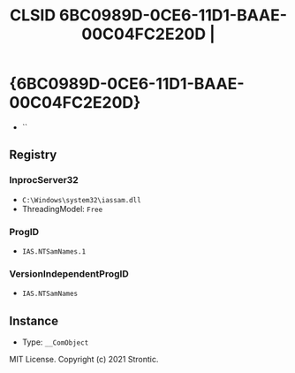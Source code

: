 ﻿---
title: "CLSID 6BC0989D-0CE6-11D1-BAAE-00C04FC2E20D | "
excerpt: What is COM-Object CLSID 6BC0989D-0CE6-11D1-BAAE-00C04FC2E20D?
---

# {6BC0989D-0CE6-11D1-BAAE-00C04FC2E20D}

* ``

## Registry


### InprocServer32

* `C:\Windows\system32\iassam.dll`
* ThreadingModel: `Free`

### ProgID

* `IAS.NTSamNames.1`

### VersionIndependentProgID

* `IAS.NTSamNames`

## Instance

* Type: `__ComObject`

MIT License. Copyright (c) 2021 Strontic.


